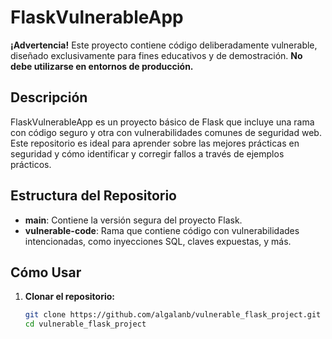 # FlaskVulnerableApp

**¡Advertencia!** Este proyecto contiene código deliberadamente vulnerable, diseñado exclusivamente para fines educativos y de demostración. **No debe utilizarse en entornos de producción.**

## Descripción
FlaskVulnerableApp es un proyecto básico de Flask que incluye una rama con código seguro y otra con vulnerabilidades comunes de seguridad web. Este repositorio es ideal para aprender sobre las mejores prácticas en seguridad y cómo identificar y corregir fallos a través de ejemplos prácticos.

## Estructura del Repositorio

- **main**: Contiene la versión segura del proyecto Flask.
- **vulnerable-code**: Rama que contiene código con vulnerabilidades intencionadas, como inyecciones SQL, claves expuestas, y más.

## Cómo Usar

1. **Clonar el repositorio:**
   ```bash
   git clone https://github.com/algalanb/vulnerable_flask_project.git
   cd vulnerable_flask_project
